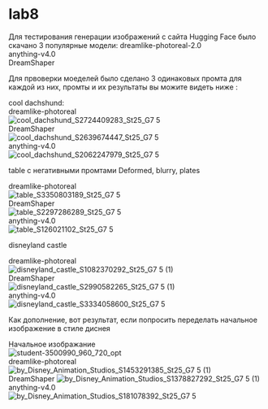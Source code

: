 # lab8
Для тестирования генерации изображений с сайта Hugging Face было скачано 3 популярные модели:
dreamlike-photoreal-2.0   
anything-v4.0    
DreamShaper    

Для првоверки моеделей было сделано 3 одинаковых промта для каждой из них, промты и их результаты вы можите видеть ниже :

cool dachshund:  
dreamlike-photoreal   
![cool_dachshund_S2724409283_St25_G7 5](https://github.com/HubStudents/lab8/assets/118428632/299924da-82ca-4b42-b0e0-23b3a213f601)     
DreamShaper    
![cool_dachshund_S2639674447_St25_G7 5](https://github.com/HubStudents/lab8/assets/118428632/daf35bad-11a6-4141-897a-4bf5445b54b6)   
anything-v4.0   
![cool_dachshund_S2062247979_St25_G7 5](https://github.com/HubStudents/lab8/assets/118428632/85ff853a-80db-4555-b565-6bed04d1bf63)   

table с негативными промтами Deformed, blurry, plates   

dreamlike-photoreal   
![table_S3350803189_St25_G7 5](https://github.com/HubStudents/lab8/assets/118428632/5a72a1ec-00be-4915-a0e1-1db85b6cea71)   
DreamShaper   
![table_S2297286289_St25_G7 5](https://github.com/HubStudents/lab8/assets/118428632/8b13693c-5216-4de5-af44-10187ec9b775)   
anything-v4.0     
![table_S126021102_St25_G7 5](https://github.com/HubStudents/lab8/assets/118428632/b22429c0-7791-4a06-8bc0-1c3304c6092e)   


disneyland castle   

dreamlike-photoreal     
![disneyland_castle_S1082370292_St25_G7 5 (1)](https://github.com/HubStudents/lab8/assets/118428632/2a71c776-f40c-4e3a-9735-433a4f414d72)      
DreamShaper      
![disneyland_castle_S2990582265_St25_G7 5 (1)](https://github.com/HubStudents/lab8/assets/118428632/9909a2be-c1ae-46b7-b84c-173f6e179719)       
anything-v4.0    
![disneyland_castle_S3334058600_St25_G7 5](https://github.com/HubStudents/lab8/assets/118428632/2039671d-1516-416e-8e58-9a41a634bfaa)      


Как дополнение, вот результат, если попросить переделать начальное изображение в стиле диснея

Начальное изображание    
![student-3500990_960_720_opt](https://github.com/HubStudents/lab8/assets/118428632/21f2ad5c-707e-4abb-ac8d-245655294cc5)      
dreamlike-photoreal    
![by_Disney_Animation_Studios_S1453291385_St25_G7 5 (1)](https://github.com/HubStudents/lab8/assets/118428632/ee7b2353-ff56-4345-9e90-29149fb98b3e)      
DreamShaper
![by_Disney_Animation_Studios_S1378827292_St25_G7 5 (1)](https://github.com/HubStudents/lab8/assets/118428632/dd658fef-e9dd-47b0-af07-5bb8d6e532d1)      
anything-v4.0  
![by_Disney_Animation_Studios_S181078392_St25_G7 5](https://github.com/HubStudents/lab8/assets/118428632/2acc0038-deb8-445a-b060-d44b0468fc24)    
